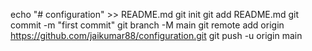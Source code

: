 echo "# configuration" >> README.md
git init
git add README.md
git commit -m "first commit"
git branch -M main
git remote add origin https://github.com/jaikumar88/configuration.git
git push -u origin main
